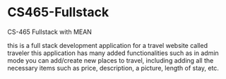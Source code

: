 # CS465-Fullstack
CS-465 Fullstack with MEAN

this is a full stack development application for a travel website called traveler
this application has many added functionalities such as in admin mode you can add/create
new places to travel, including adding all the necessary items such as price, description,
a picture, length of stay, etc.
